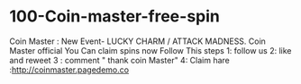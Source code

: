 # 100-Coin-master-free-spin
Coin Master : New Event- LUCKY CHARM / ATTACK MADNESS.  Coin Master official  You Can claim spins now  Follow This steps 1: follow us  2: like and reweet 3 : comment " thank coin Master" 4: Claim hare :http://coinmaster.pagedemo.co
